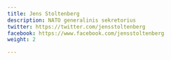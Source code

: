 ```yaml
---
title: Jens Stoltenberg
description: NATO generalinis sekretorius
twitter: https://twitter.com/jensstoltenberg
facebook: https://www.facebook.com/jensstoltenberg
weight: 2

---
```

